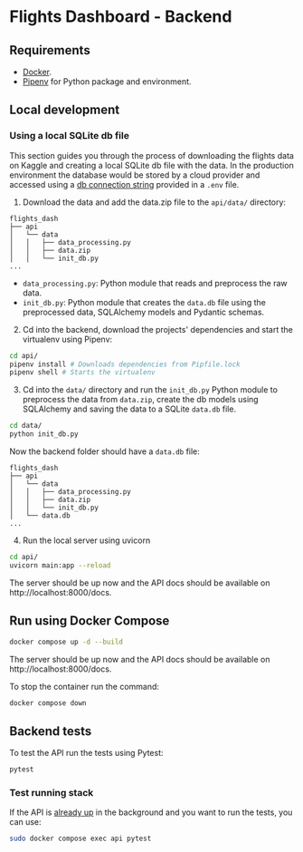 # Flights Dashboard - Backend

## Requirements
- [Docker](https://www.docker.com/).
- [Pipenv](https://pipenv.pypa.io/en/latest/) for Python package and environment.

## Local development
### Using a local SQLite db file
This section guides you through the process of downloading the flights data on Kaggle and creating a local SQLite db file with the data. In the production environment the database would be stored by a cloud provider and accessed using a [db connection string](https://docs.sqlalchemy.org/en/20/core/engines.html#database-urls) provided in a `.env` file.

1. Download the data and add the data.zip file to the `api/data/` directory:
```
flights_dash
├── api
│   └── data
│   │   ├── data_processing.py
│   │   ├── data.zip
│   │   └── init_db.py
...
```
- `data_processing.py`: Python module that reads and preprocess the raw data.
- `init_db.py`: Python module that creates the `data.db` file using the preprocessed data, SQLAlchemy models and Pydantic schemas.

2. Cd into the backend, download the projects' dependencies and start the virtualenv using Pipenv:
```bash
cd api/
pipenv install # Downloads dependencies from Pipfile.lock
pipenv shell # Starts the virtualenv
```

3. Cd into the `data/` directory and run the `init_db.py` Python module to preprocess the data from `data.zip`, create the db models using SQLAlchemy and saving the data to a SQLite `data.db` file.
```bash
cd data/
python init_db.py
```

Now the backend folder should have a `data.db` file:
```
flights_dash
├── api
│   └── data
│   │   ├── data_processing.py
│   │   ├── data.zip
│   │   └── init_db.py
│   └── data.db
...
```

4. Run the local server using uvicorn
```bash
cd api/
uvicorn main:app --reload
```

The server should be up now and the API docs should be available on http://localhost:8000/docs.

## Run using Docker Compose
```bash
docker compose up -d --build
```
The server should be up now and the API docs should be available on http://localhost:8000/docs.

To stop the container run the command:
```bash
docker compose down
```

## Backend tests
To test the API run the tests using Pytest:
```bash
pytest
```

### Test running stack
If the API is [already up](#run-using-docker-compose) in the background and you want to run the tests, you can use:
```bash
sudo docker compose exec api pytest
```